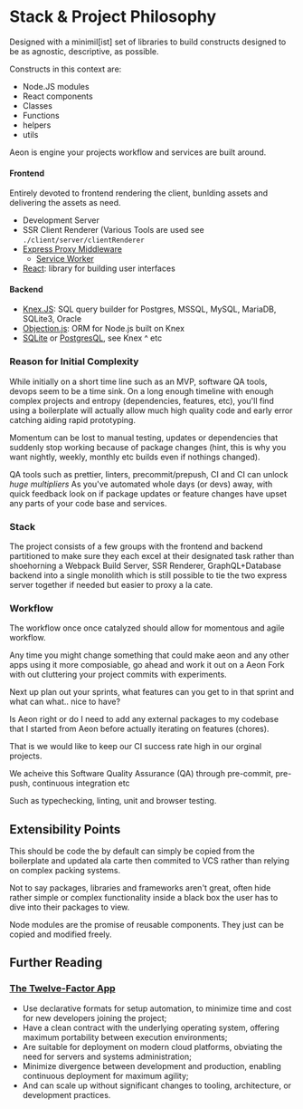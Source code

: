 # Stack & Project Philosophy

Designed with a minimil\[ist] set of libraries to build constructs designed to be as agnostic, descriptive, as possible.

Constructs in this context are:
* Node.JS modules
* React components
* Classes
* Functions
* helpers
* utils

Aeon is engine your projects workflow and services are built around.

#### Frontend
Entirely devoted to frontend rendering the client, bunlding assets and delivering the assets as need.

* Development Server
* SSR Client Renderer (Various Tools are used see `./client/server/clientRenderer`
* [Express Proxy Middleware](https://github.com/chimurai/http-proxy-middleware)
  * [Service Worker](https://github.com/NekR/offline-plugin)
* [React](https://reactjs.org/): library for building user interfaces

#### Backend
* [Knex.JS](https://knexjs.org/): SQL query builder for Postgres, MSSQL, MySQL, MariaDB, SQLite3, Oracle
* [Objection.js]( ): ORM for Node.js built on Knex
* [SQLite](https://sqlite.org/index.html) or [PostgresQL](https://www.postgresql.org), see Knex ^ etc



### Reason for Initial Complexity

While initially on a short time line such as an MVP, software QA tools, devops seem to be a time sink. On a long enough timeline with enough complex projects and entropy (dependencies, features, etc), you'll find using a boilerplate will actually allow much high quality code and early error catching aiding rapid prototyping.

Momentum can be lost to manual testing, updates or dependencies that suddenly stop working because of package changes (hint, this is why you want nightly, weekly, monthly etc builds even if nothings changed).

QA tools such as prettier, linters, precommit/prepush, CI and CI can unlock *huge multipliers* As you've automated whole days (or devs) away, with quick feedback look on if package updates or feature changes have upset any parts of your code base and services.

### Stack
The project consists of a few groups with the frontend and backend partitioned to make sure they each excel at their designated task rather than shoehorning a Webpack Build Server, SSR Renderer, GraphQL+Database backend into a single monolith which is still possible to tie the two express server together if needed but easier to proxy a la cate.


### Workflow

The workflow once once catalyzed should allow for momentous and agile workflow.

Any time you might change something that could make aeon and any other apps using it more composiable,
go ahead and work it out on a Aeon Fork with out cluttering your project commits with experiments.

Next up plan out your sprints, what features can you get to in that sprint and what can what.. nice to have?

Is Aeon right or do I need to add any external packages to my codebase that I started from Aeon before actually iterating on features (chores).

That is we would like to keep our CI success rate high in our orginal projects.

We acheive this Software Quality Assurance (QA) through pre-commit, pre-push, continuous integration etc

Such as typechecking, linting, unit and browser testing.

## Extensibility Points
This should be code the by default can simply be copied from the boilerplate and updated ala carte then commited to VCS rather than relying on complex packing systems.

Not to say packages, libraries and frameworks aren't great, often hide rather simple or complex functionality inside a black box the user has to dive into their packages to view.

Node modules are the promise of reusable components. They just can be copied and modified freely.

## Further Reading

### [The Twelve-Factor App](https://12factor.net)

* Use declarative formats for setup automation, to minimize time and cost for new developers joining the project;
* Have a clean contract with the underlying operating system, offering maximum portability between execution environments;
* Are suitable for deployment on modern cloud platforms, obviating the need for servers and systems administration;
* Minimize divergence between development and production, enabling continuous deployment for maximum agility;
* And can scale up without significant changes to tooling, architecture, or development practices.


